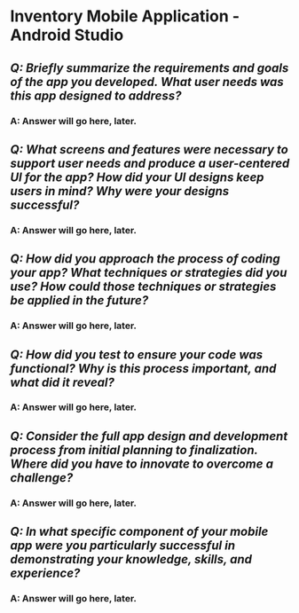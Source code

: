 # Inventory Mobile Application - Android Studio

## _Q: Briefly summarize the requirements and goals of the app you developed. What user needs was this app designed to address?_ ##

### A: Answer will go here, later.

## _Q: What screens and features were necessary to support user needs and produce a user-centered UI for the app? How did your UI designs keep users in mind? Why were your designs successful?_ ##

### A: Answer will go here, later.

## _Q: How did you approach the process of coding your app? What techniques or strategies did you use? How could those techniques or strategies be applied in the future?_ ##

### A: Answer will go here, later.

## _Q: How did you test to ensure your code was functional? Why is this process important, and what did it reveal?_ ##

### A: Answer will go here, later.

## _Q: Consider the full app design and development process from initial planning to finalization. Where did you have to innovate to overcome a challenge?_ ##

### A: Answer will go here, later.

## _Q: In what specific component of your mobile app were you particularly successful in demonstrating your knowledge, skills, and experience?_ ##

### A: Answer will go here, later.
